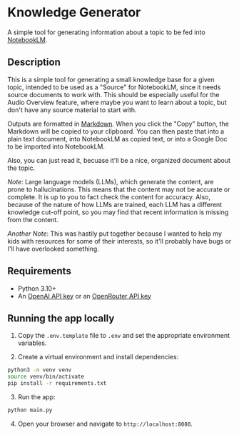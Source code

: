 # Knowledge Generator
A simple tool for generating information about a topic to be fed into [NotebookLM](https://notebooklm.google.com/).

## Description

This is a simple tool for generating a small knowledge base for a given topic, intended to be used as a "Source" for NotebookLM, since it needs source documents to work with. This should be especially useful for the Audio Overview feature, where maybe you want to learn about a topic, but don't have any source material to start with.

Outputs are formatted in [Markdown](https://www.markdownguide.org/). When you click the "Copy" button, the Markdown will be copied to your clipboard. You can then paste that into a plain text document, into NotebookLM as copied text, or into a Google Doc to be imported into NotebookLM.

Also, you can just read it, becuase it'll be a nice, organized document about the topic.

_Note_: Large language models (LLMs), which generate the content, are prone to hallucinations. This means that the content may not be accurate or complete. It is up to you to fact check the content for accuracy. Also, because of the nature of how LLMs are trained, each LLM has a different knowledge cut-off point, so you may find that recent information is missing from the content.

_Another Note_: This was hastily put together because I wanted to help my kids with resources for some of their interests, so it'll probably have bugs or I'll have overlooked something.

## Requirements

- Python 3.10+
- An [OpenAI API key](https://openai.com/index/openai-api/) or an [OpenRouter API key](https://openrouter.ai/)

## Running the app locally

1. Copy the `.env.template` file to `.env` and set the appropriate environment variables.

2. Create a virtual environment and install dependencies:

```bash
python3 -m venv venv
source venv/bin/activate
pip install -r requirements.txt
```

3. Run the app:

```bash
python main.py
```

4. Open your browser and navigate to `http://localhost:8080`.

